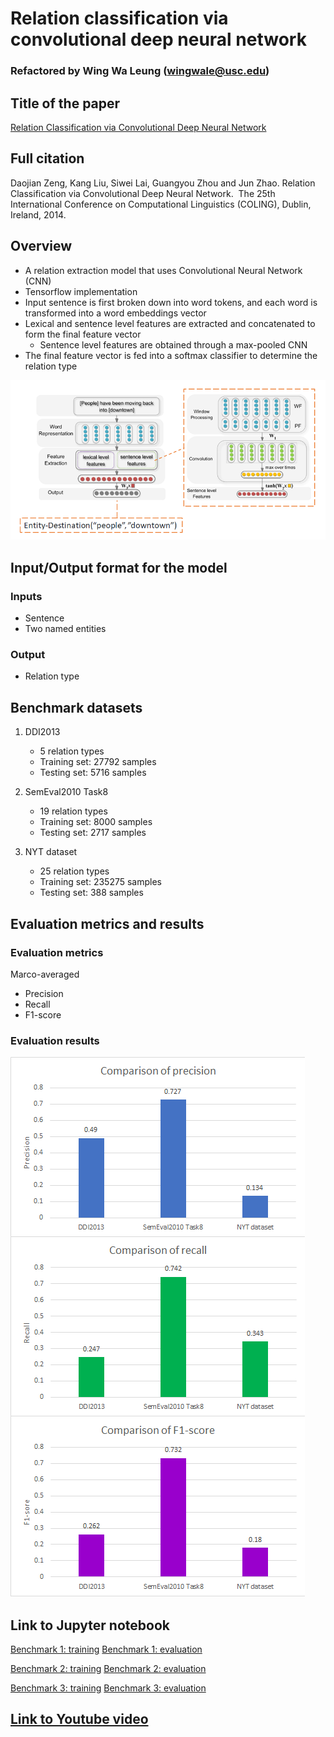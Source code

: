 # Relation classification via convolutional deep neural network

### Refactored by Wing Wa Leung (wingwale@usc.edu)

## Title of the paper
[Relation Classification via Convolutional Deep Neural Network](https://www.aclweb.org/anthology/C14-1220)

## Full citation
Daojian Zeng, Kang Liu, Siwei Lai, Guangyou Zhou and Jun Zhao. Relation Classification via Convolutional Deep Neural Network.  The 25th International Conference on Computational Linguistics (COLING), Dublin, Ireland, 2014.

## Overview
* A relation extraction model that uses Convolutional Neural Network (CNN)
* Tensorflow implementation
* Input sentence is first broken down into word tokens, and each word is transformed into a word embeddings vector
* Lexical and sentence level features are extracted and concatenated to form the final feature vector
    * Sentence level features are obtained through a max-pooled CNN
* The final feature vector is fed into a softmax classifier to determine the relation type

![model architecture](architecture.png)

## Input/Output format for the model
### Inputs
* Sentence
* Two named entities

### Output
* Relation type

## Benchmark datasets
1. DDI2013
    * 5 relation types
    * Training set: 27792 samples
    * Testing set: 5716 samples

2. SemEval2010 Task8
    * 19 relation types
    * Training set: 8000 samples
    * Testing set: 2717 samples

3. NYT dataset
    * 25 relation types
    * Training set: 235275 samples
    * Testing set: 388 samples

## Evaluation metrics and results
### Evaluation metrics
Marco-averaged
* Precision
* Recall
* F1-score

### Evaluation results
![evaluation results](evaluation.png)

## Link to Jupyter notebook
[Benchmark 1: training](cnn_notebook1_train.ipynb)
[Benchmark 1: evaluation](cnn_notebook1_test.ipynb)

[Benchmark 2: training](cnn_notebook2_train.ipynb)
[Benchmark 2: evaluation](cnn_notebook2_test.ipynb)

[Benchmark 3: training](cnn_notebook3_train.ipynb)
[Benchmark 3: evaluation](cnn_notebook3_test.ipynb)

## [Link to Youtube video]()